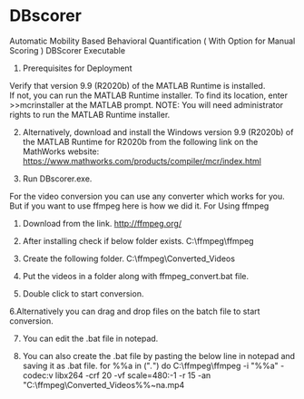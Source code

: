 # DBscorer
Automatic Mobility Based Behavioral Quantification ( With Option for Manual Scoring )
DBScorer Executable

1. Prerequisites for Deployment 

Verify that version 9.9 (R2020b) of the MATLAB Runtime is installed.   
If not, you can run the MATLAB Runtime installer.
To find its location, enter
	>>mcrinstaller
at the MATLAB prompt.
NOTE: You will need administrator rights to run the MATLAB Runtime installer. 

2. Alternatively, download and install the Windows version 9.9 (R2020b) of the MATLAB Runtime for R2020b 
from the following link on the MathWorks website:
	https://www.mathworks.com/products/compiler/mcr/index.html

3. Run DBscorer.exe.

For the video conversion you can use any converter which works for you. But if you want to use ffmpeg here is how we did it.
For Using ffmpeg

1. Download from the link.
	http://ffmpeg.org/

2. After installing check if below folder exists.
	C:\ffmpeg\ffmpeg

3. Create the following folder.
	C:\ffmpeg\Converted_Videos

4. Put the videos in a folder along with ffmpeg_convert.bat file.

5. Double click to start conversion.

6.Alternatively you can drag and drop files on the batch file to start conversion.

7. You can edit the .bat file in notepad.

8. You can also create the .bat file by pasting the below line in notepad and saving it as .bat file.
	for %%a in ("*.*") do C:\ffmpeg\ffmpeg -i "%%a" -codec:v libx264 -crf 20 -vf scale=480:-1 -r 15 -an "C:\ffmpeg\Converted_Videos\%%~na.mp4
